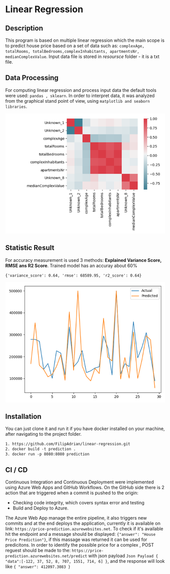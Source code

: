 # Linear Regression
## Description
This program is based on multiple linear regression which the main scope 
is to predict house price based on a set of data such as: `complexAge, totalRooms, totalBedrooms,complexInhabitants, apartmentsNr,  medianComplexValue`.
Input data file is stored in _resoursce_ folder - it is a txt file.

## Data Processing
For computing linear regression and process input data the default tools were used: `pandas , sklearn`.
In order to interpret data, it was analyzed from the graphical stand point of view, using `matplotlib and seaborn libraries`.

![alt text](./resources/heatmap.png)

## Statistic Result
For accuracy measurement is used 3 methods: **Explained Variance Score, RMSE ans R2 Score**.
Trained model has an accuray about 60%
```
{'variance_score': 0.64, 'rmse': 68589.95, 'r2_score': 0.64}
```
![alt text](./resources/score_statistic.png)

## Installation
You can just clone it and run it if you have docker installed on your machine, after navigating to the project folder.
```
1. https://github.com/FilipAdrian/linear-regression.git
2. docker build -t prediction .
3. docker run -p 8080:8080 prediction
```

## CI / CD

Continuous Integration and Continuous Deployment were implemented using Azure Web Apps and GitHub Workflows.
On the GitHub side there is 2 action that are triggered when a commit is pushed to the origin:
- Checking code integrity, which covers syntax error and testing
- Build and Deploy to Azure.

The Azure Web App manage the entire pipeline, it also triggers new commits and at the end deploys the application,
currently it is available on link: `https://price-prediction.azurewebsites.net`. To check if it's available hit 
the endpoint and a message should be displayed: `{"answer": "House Price Prediction"}`, if this massage was returned it 
can be used for predicitons.
In order to identify the possible price for a complex , POST reguest should be made to the: `https://price-prediction.azurewebsites.net/predict` with json payload 
`Json Payload {
    "data":[-122, 37, 52, 8, 707, 1551, 714, 6]
}`, and the response will look like `{
    "answer": 412097.3083
}`
